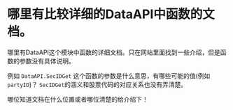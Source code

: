 # 哪里有比较详细的DataAPI中函数的文档。

哪里有DataAPI这个模块中函数的详细文档。只在网站里面找到一些介绍，但是函数的参数没有具体说明。

例如 `DataAPI.SecIDGet` 这个函数的参数是什么意思，有哪些可能的值(例如`partyID`)？ `SecIDGet`的涵义和股票代码的对应关系也没有弄清楚。

哪位知道文档在什么位置或者哪位清楚的给介绍下！